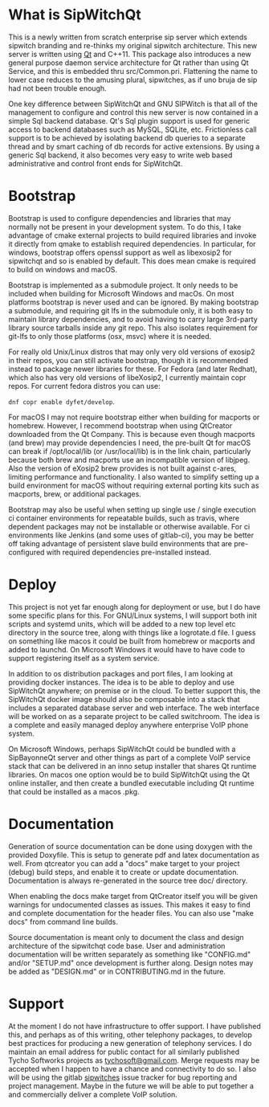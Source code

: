 What is SipWitchQt
==================

This is a newly written from scratch enterprise sip server which extends sipwitch branding and re-thinks my original sipwitch architecture.  This new server is written using [Qt](https://www.qt.io) and C++11.  This package also introduces a new general purpose daemon service architecture for Qt rather than using Qt Service, and this is embedded thru src/Common.pri.  Flattening the name to lower case reduces to the amusing plural, sipwitches, as if uno bruja de sip had not been trouble enough.

One key difference between SipWitchQt and GNU SIPWitch is that all of the management to configure and control this new server is now contained in a simple Sql backend database.  Qt's Sql plugin support is used for generic access to backend databases such as MySQL, SQLite, etc.  Frictionless call support is to be achieved by isolating backend db queries to a separate thread and by smart caching of db records for active extensions.  By using a generic Sql backend, it also becomes very easy to write web based administrative and control front ends for SipWitchQt.

Bootstrap
=========

Bootstrap is used to configure dependencies and libraries that may normally not be present in your development system.  To do this, I take advantage of cmake external projects to build required libraries and invoke it directly from qmake to establish required dependencies.  In particular, for windows, bootstrap offers openssl support as well as libexosip2 for sipwitchqt and so is enabled by default.  This does mean cmake is required to build on windows and macOS.

Bootstrap is implemented as a submodule project.  It only needs to be included when building for Microsoft Windows and macOs.  On most platforms bootstrap is never used and can be ignored.  By making bootstrap a submodule, and requiring git lfs in the submodule only, it is both easy to maintain library dependencies, and to avoid having to carry large 3rd-party library source tarballs inside any git repo.  This also isolates requirement for git-lfs to only those platforms (osx, msvc) where it is needed.

For really old Unix/Linux distros that may only very old versions of exosip2 in their repos, you can still activate bootstrap, though it is recommended instead to package newer libraries for these.  For Fedora (and later Redhat), which also has very old versions of libeXosip2, I currently maintain copr repos.  For current fedora distros you can use: 

``dnf copr enable dyfet/develop``.

For macOS I may not require bootstrap either when building for macports or homebrew.  However, I recommend bootstrap when using QtCreator downloaded from the Qt Company.  This is because even though macports (and brew) may provide dependencies I need, the pre-built Qt for macOS can break if /opt/local/lib (or /usr/local/lib) is in the link chain, particularly because both brew and macports use an incompatible version of libjpeg.  Also the version of eXosip2 brew provides is not built against c-ares, limiting performance and functionality.  I also wanted to simplify setting up a build environment for macOS without requiring external porting kits such as macports, brew, or additional packages.

Bootstrap may also be useful when setting up single use / single execution ci container environments for repeatable builds, such as travis, where dependent packages may not be installable or otherwise available.  For ci environments like Jenkins (and some uses of gitlab-ci), you may be better off taking advantage of persistent slave build environments that are pre-configured with required dependencies pre-installed instead.

Deploy
======

This project is not yet far enough along for deployment or use, but I do have some specific plans for this.  For GNU/Linux systems, I will support both init scripts and systemd units, which will be added to a new top level etc directory in the source tree, along with things like a logrotate.d file.  I guess on something like macos it could be built from homebrew or macports and added to launchd.  On Microsoft Windows it would have to have code to support registering itself as a system service.

In addition to os distribution packages and port files, I am looking at providing docker instances.  The idea is to be able to deploy and use SipWitchQt anywhere; on premise or in the cloud.  To better support this, the SipWitchQt docker image should also be composable into a stack that includes a separated database server and web interface.  The web interface will be worked on as a separate project to be called switchroom.  The idea is a complete and easily managed deploy anywhere enterprise VoIP phone system.

On Microsoft Windows, perhaps SipWitchQt could be bundled with a SipBayonneQt server and other things as part of a complete VoIP service stack that can be delivered in an inno setup installer that shares Qt runtime libraries.  On macos one option would be to build SipWitchQt using the Qt online installer, and then create a bundled executable including Qt runtime that could be installed as a macos .pkg.

Documentation
=============

Generation of source documentation can be done using doxygen with the provided Doxyfile.  This
is setup to generate pdf and latex documentation as well.  From qtcreator you can add a "docs"
make target to your project (debug) build steps, and enable it to create or update 
documentation.  Documentation is always re-generated in the source tree doc/ directory.

When enabling the docs make target from QtCreator itself you will be given warnings for 
undocumented classes as issues.  This makes it easy to find and complete documentation for 
the header files.  You can also use "make docs" from command line builds.

Source documentation is meant only to document the class and design architecture of the
sipwitchqt code base.  User and administration documentation will be written separately as 
something like "CONFIG.md" and/or "SETUP.md" once development is further along.  Design notes 
may be added as "DESIGN.md" or in CONTRIBUTING.md in the future.

Support
=======

At the moment I do not have infrastructure to offer support.  I have published this, and perhaps as of this writing, other telephony packages, to develop best practices for producing a new generation of telephony services.  I do maintain an email address for public contact for all similarly published Tycho Softworks projects as [tychosoft@gmail.com](mailto://tychosoft@gmail.com).  Merge requests may be accepted when I happen to have a chance and connectivity to do so.  I also will be using the gitlab [sipwitches](https://gitlab.com/tychosoft/sipwitches) issue tracker for bug reporting and project management.  Maybe in the future we will be able to put together a and commercially deliver a complete VoIP solution. 
